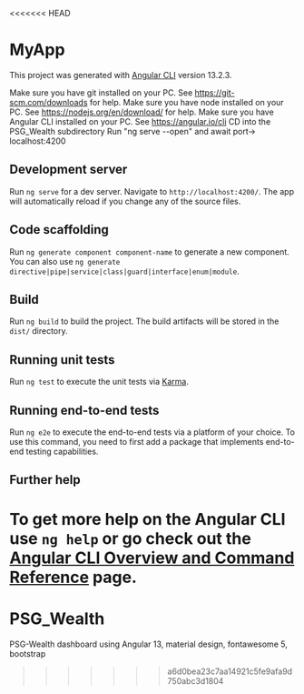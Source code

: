 <<<<<<< HEAD
# MyApp

This project was generated with [Angular CLI](https://github.com/angular/angular-cli) version 13.2.3.

Make sure you have git installed on your PC. See https://git-scm.com/downloads for help.
Make sure you have node installed on your PC. See https://nodejs.org/en/download/ for help.
Make sure you have Angular CLI installed on your PC. See https://angular.io/cli
CD into the PSG_Wealth subdirectory
Run "ng serve --open" and await port-> localhost:4200


## Development server

Run `ng serve` for a dev server. Navigate to `http://localhost:4200/`. The app will automatically reload if you change any of the source files.

## Code scaffolding

Run `ng generate component component-name` to generate a new component. You can also use `ng generate directive|pipe|service|class|guard|interface|enum|module`.

## Build

Run `ng build` to build the project. The build artifacts will be stored in the `dist/` directory.

## Running unit tests

Run `ng test` to execute the unit tests via [Karma](https://karma-runner.github.io).

## Running end-to-end tests

Run `ng e2e` to execute the end-to-end tests via a platform of your choice. To use this command, you need to first add a package that implements end-to-end testing capabilities.

## Further help

To get more help on the Angular CLI use `ng help` or go check out the [Angular CLI Overview and Command Reference](https://angular.io/cli) page.
=======
# PSG_Wealth
PSG-Wealth dashboard using Angular 13, material design, fontawesome 5, bootstrap
>>>>>>> a6d0bea23c7aa14921c5fe9afa9d750abc3d1804

